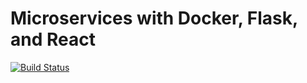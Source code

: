 # Microservices with Docker, Flask, and React

[![Build Status](https://travis-ci.org/shu8hamrajput/testdriven.svg?branch=master)](https://travis-ci.org/github/shu8hamrajput/testdriven)

